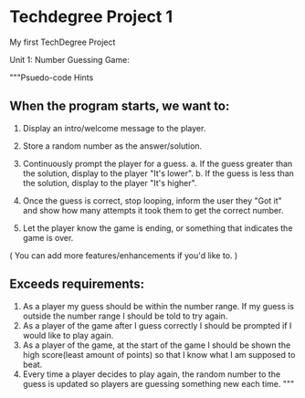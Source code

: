 # Techdegree Project 1
 My first TechDegree Project

 Unit 1:
 Number Guessing Game:

 """Psuedo-code Hints

 When the program starts, we want to:
 ------------------------------------
 1. Display an intro/welcome message to the player.
 2. Store a random number as the answer/solution.
 3. Continuously prompt the player for a guess.
   a. If the guess greater than the solution, display to the player "It's lower".
   b. If the guess is less than the solution, display to the player "It's higher".

 4. Once the guess is correct, stop looping, inform the user they "Got it"
      and show how many attempts it took them to get the correct number.
 5. Let the player know the game is ending, or something that indicates the game is over.

 ( You can add more features/enhancements if you'd like to. )

 Exceeds requirements:
 -------------------------------------
 1. As a player my guess should be within the number range. If my guess is outside the number
     range I should be told to try again.
 2. As a player of the game after I guess correctly I should be prompted if I would like to
     play again.
 3. As a player of the game, at the start of the game I should be shown the high score(least amount
     of points) so that I know what I am supposed to beat.
 4. Every time a player decides to play again, the random number to the guess is updated so
     players are guessing something new each time.
 """
